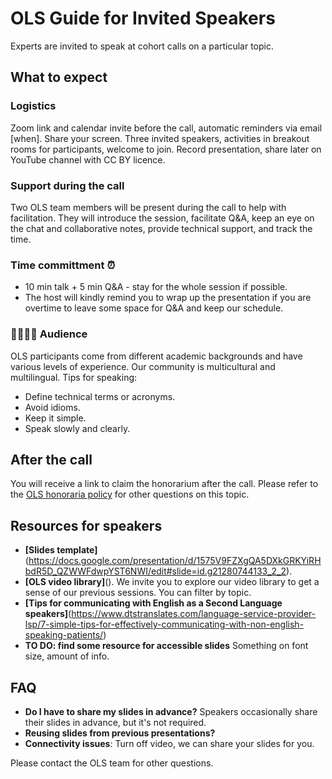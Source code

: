 # OLS Guide for Invited Speakers

Experts are invited to speak at cohort calls on a particular topic. 

##  What to expect

### Logistics
Zoom link and calendar invite before the call, automatic reminders via email [when]. Share your screen.
Three invited speakers, activities in breakout rooms for participants, welcome to join.
Record presentation, share later on YouTube channel with CC BY licence. 

### Support during the call
Two OLS team members will be present during the call to help with facilitation. They will introduce the session, facilitate Q&A, keep an eye on the chat and collaborative notes, provide technical support, and track the time.

### Time committment ⏰
* 10 min talk + 5 min Q&A - stay for the whole session if possible.
* The host will kindly remind you to wrap up the presentation if you are overtime to leave some space for Q&A and keep our schedule.

### 🙆‍♀️🙆‍♂️ Audience
OLS participants come from different academic backgrounds and have various levels of experience. Our community is multicultural and multilingual. Tips for speaking:
- Define technical terms or acronyms.
- Avoid idioms.
- Keep it simple.
- Speak slowly and clearly.

## After the call
You will receive a link to claim the honorarium after the call. Please refer to the [OLS honoraria policy](./payments/honorarium.md) for other questions on this topic. 

## Resources for speakers
* **[Slides template]**(https://docs.google.com/presentation/d/1575V9FZXgQA5DXkGRKYiRHbdR5D_QZWWFdwpYST6NWI/edit#slide=id.g21280744133_2_2). 
* **[OLS video library]**(). We invite you to explore our video library to get a sense of our previous sessions. You can filter by topic.
* **[Tips for communicating with English as a Second Language speakers]**(https://www.dtstranslates.com/language-service-provider-lsp/7-simple-tips-for-effectively-communicating-with-non-english-speaking-patients/)
* **TO DO: find some resource for accessible slides** Something on font size, amount of info.

## FAQ
* **Do I have to share my slides in advance?** Speakers occasionally share their slides in advance, but it's not required.
* **Reusing slides from previous presentations?**
* **Connectivity issues**: Turn off video, we can share your slides for you.

Please contact the OLS team for other questions.
